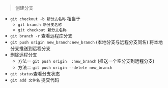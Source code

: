 > 创建分支
* `git checkout -b 新分支名称` 相当于 
   * `git branch 新分支名称`
   * `git checkout 新分支名称`
* `git branch -r` 查看远程库分支
* `git push origin new_branch:new_branch` (本地分支与远程分支同名) 将本地分支推送到远程分支
* 删除远程分支
   * 方法一 `git push origin  :new_branch` (推送一个空分支到远程分支)
   * 方法二 `git push origin --delete new_branch`
* `git status`查看分支状态 
* `git add 文件名` 提交代码
